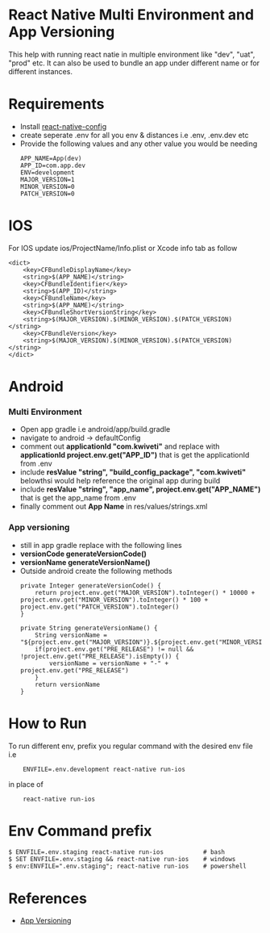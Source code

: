 
# React Native Multi Environment and App Versioning

This help with running react natie in multiple environment like "dev", "uat", "prod" etc. It can also be used to bundle an app under different name or for different instances.

# Requirements
- Install [react-native-config](https://www.npmjs.com/package/react-native-config)
- create seperate .env for all you env & distances i.e .env, .env.dev etc
- Provide the following values and any other value you would be needing
    ```
    APP_NAME=App(dev)
    APP_ID=com.app.dev
    ENV=development
    MAJOR_VERSION=1
    MINOR_VERSION=0
    PATCH_VERSION=0
    ```

# IOS
For IOS update ios/ProjectName/Info.plist or Xcode info tab as follow
```
<dict>
	<key>CFBundleDisplayName</key>
	<string>$(APP_NAME)</string>
	<key>CFBundleIdentifier</key>
	<string>$(APP_ID)</string>
	<key>CFBundleName</key>
	<string>$(APP_NAME)</string>
	<key>CFBundleShortVersionString</key>
	<string>$(MAJOR_VERSION).$(MINOR_VERSION).$(PATCH_VERSION)</string>
	<key>CFBundleVersion</key>
	<string>$(MAJOR_VERSION).$(MINOR_VERSION).$(PATCH_VERSION)</string>
</dict>
```


# Android
### Multi Environment
- Open app gradle i.e android/app/build.gradle
- navigate to android -> defaultConfig
- comment out **applicationId "com.kwiveti"** and replace with **applicationId project.env.get("APP_ID")** that is get the applicationId from .env
- include **resValue "string", "build_config_package", "com.kwiveti"** belowthsi would help reference the original app during build
- include **resValue "string", "app_name", project.env.get("APP_NAME")** that is get the app_name from .env
- finally comment out **<string name="app_name">App Name</string>** in res/values/strings.xml

### App versioning
- still in app gradle replace with the following lines
- **versionCode generateVersionCode()**
- **versionName generateVersionName()**
- Outside android create the following methods
    ```
    private Integer generateVersionCode() {
        return project.env.get("MAJOR_VERSION").toInteger() * 10000 + project.env.get("MINOR_VERSION").toInteger() * 100 + project.env.get("PATCH_VERSION").toInteger()
    }

    private String generateVersionName() {
        String versionName = "${project.env.get("MAJOR_VERSION")}.${project.env.get("MINOR_VERSION")}.${project.env.get("PATCH_VERSION")}"
        if(project.env.get("PRE_RELEASE") != null && !project.env.get("PRE_RELEASE").isEmpty()) {
            versionName = versionName + "-" + project.env.get("PRE_RELEASE")
        }
        return versionName
    }
    ```  

# How to Run
To run different env, prefix you regular command with the desired env file i.e
```
    ENVFILE=.env.development react-native run-ios
```
in place of
```
    react-native run-ios
```

# Env Command prefix
```
$ ENVFILE=.env.staging react-native run-ios           # bash
$ SET ENVFILE=.env.staging && react-native run-ios    # windows
$ env:ENVFILE=".env.staging"; react-native run-ios    # powershell
```

# References
- [App Versioning](https://enlear.academy/managing-configurable-versioning-in-react-native-876ef4b31c23)
